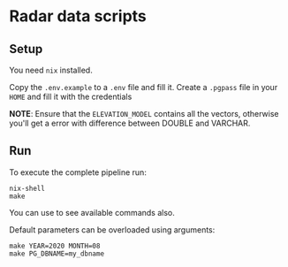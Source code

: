 # Radar data scripts

## Setup
You need `nix` installed.

Copy the `.env.example` to a `.env` file and fill it.
Create a `.pgpass` file in your `HOME` and fill it with the credentials

**NOTE**: Ensure that the `ELEVATION_MODEL` contains all the vectors, otherwise you'll get a error with difference between DOUBLE and VARCHAR.

## Run
To execute the complete pipeline run:
```
nix-shell
make
```

You can use <TAB> to see available commands also.

Default parameters can be overloaded using arguments:
```
make YEAR=2020 MONTH=08
make PG_DBNAME=my_dbname
```

